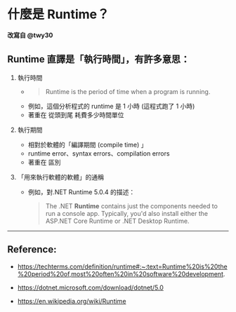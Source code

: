 # 什麼是 Runtime？

**改寫自 @twy30**

## Runtime 直譯是「執行時間」，有許多意思：

1. 執行時間
   * > Runtime is the period of time when a program is running.
   * 例如，這個分析程式的 runtime 是 1 小時 (這程式跑了 1 小時)
   * 著重在 從頭到尾 耗費多少時間單位

2. 執行期間
   * 相對於軟體的「編譯期間 (compile time) 」
   * runtime error、syntax errors、compilation errors
   * 著重在 區別

3. 「用來執行軟體的軟體」的通稱
   * 例如，對.NET Runtime 5.0.4 的描述：
     > The .NET **Runtime** contains just the components needed to run a console app. Typically, you'd also install either the ASP.NET Core Runtime or .NET Desktop Runtime.
     

---

## Reference: 
* https://techterms.com/definition/runtime#:~:text=Runtime%20is%20the%20period%20of,most%20often%20in%20software%20development.

* https://dotnet.microsoft.com/download/dotnet/5.0

* https://en.wikipedia.org/wiki/Runtime